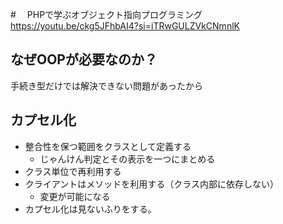 #　 PHPで学ぶオブジェクト指向プログラミング
https://youtu.be/ckg5JFhbAI4?si=iTRwGULZVkCNmnlK

## なぜOOPが必要なのか？
手続き型だけでは解決できない問題があったから

## カプセル化
- 整合性を保つ範囲をクラスとして定義する
  - じゃんけん判定とその表示を一つにまとめる
- クラス単位で再利用する
- クライアントはメソッドを利用する（クラス内部に依存しない）
  - 変更が可能になる
- カプセル化は見ないふりをする。